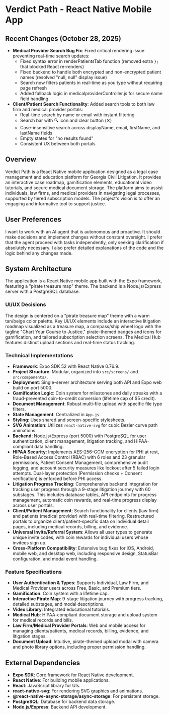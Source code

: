 # Verdict Path - React Native Mobile App

## Recent Changes (October 28, 2025)
- **Medical Provider Search Bug Fix**: Fixed critical rendering issue preventing real-time search updates:
  - Fixed syntax error in renderPatientsTab function (removed extra `};` that blocked React re-renders)
  - Fixed backend to handle both encrypted and non-encrypted patient names (resolved "null, null" display issue)
  - Search now filters patients in real-time as you type without requiring page refresh
  - Added fallback logic in medicalproviderController.js for secure name field handling
- **Client/Patient Search Functionality**: Added search tools to both law firm and medical provider portals:
  - Real-time search by name or email with instant filtering
  - Search bar with 🔍 icon and clear button (✕)
  - Case-insensitive search across displayName, email, firstName, and lastName fields
  - Empty states for "no results found"
  - Consistent UX between both portals

## Overview
Verdict Path is a React Native mobile application designed as a legal case management and education platform for Georgia Civil Litigation. It provides an interactive case roadmap, gamification elements, educational video tutorials, and secure medical document storage. The platform aims to assist individuals, law firms, and medical providers in navigating legal processes, supported by tiered subscription models. The project's vision is to offer an engaging and informative tool to support justice.

## User Preferences
I want to work with an AI agent that is autonomous and proactive. It should make decisions and implement changes without constant oversight. I prefer that the agent proceed with tasks independently, only seeking clarification if absolutely necessary. I also prefer detailed explanations of the code and the logic behind any changes made.

## System Architecture
The application is a React Native mobile app built with the Expo framework, featuring a "pirate treasure map" theme. The backend is a Node.js/Express server with a PostgreSQL database.

### UI/UX Decisions
The design is centered on a "pirate treasure map" theme with a warm tan/beige color palette. Key UI/UX elements include an interactive litigation roadmap visualized as a treasure map, a compass/ship wheel logo with the tagline "Chart Your Course to Justice," pirate-themed badges and icons for gamification, and tailored subscription selection screens. The Medical Hub features distinct upload sections and real-time status tracking.

### Technical Implementations
- **Framework**: Expo SDK 52 with React Native 0.76.9.
- **Project Structure**: Modular, organized into `src/screens/` and `src/components/`.
- **Deployment**: Single-server architecture serving both API and Expo web build on port 5000.
- **Gamification Logic**: Coin system for milestones and daily streaks with a fraud-prevented coin-to-credit conversion (lifetime cap of $5 credit).
- **Document Management**: Robust multi-file upload with specific file type filters.
- **State Management**: Centralized in `App.js`.
- **Styling**: Uses shared and screen-specific stylesheets.
- **SVG Animation**: Utilizes `react-native-svg` for cubic Bezier curve path animations.
- **Backend**: Node.js/Express (port 5000) with PostgreSQL for user authentication, client management, litigation tracking, and HIPAA-compliant data handling.
- **HIPAA Security**: Implements AES-256-GCM encryption for PHI at rest, Role-Based Access Control (RBAC) with 6 roles and 23 granular permissions, Patient Consent Management, comprehensive audit logging, and account security measures like lockout after 5 failed login attempts. Dual-layer protection (Permission checks + Consent verification) is enforced before PHI access.
- **Litigation Progress Tracking**: Comprehensive backend integration for tracking user progress through a 9-stage litigation journey with 60 substages. This includes database tables, API endpoints for progress management, automatic coin rewards, and real-time progress display across user portals.
- **Client/Patient Management**: Search functionality for clients (law firm) and patients (medical provider) with real-time filtering. Restructured portals to organize client/patient-specific data on individual detail pages, including medical records, billing, and evidence.
- **Universal Invite/Referral System**: Allows all user types to generate unique invite codes, with coin rewards for individual users whose invitees sign up.
- **Cross-Platform Compatibility**: Extensive bug fixes for iOS, Android, mobile web, and desktop web, including responsive design, StatusBar configuration, and modal event handling.

### Feature Specifications
- **User Authentication & Types**: Supports Individual, Law Firm, and Medical Provider users across Free, Basic, and Premium tiers.
- **Gamification**: Coin system with a lifetime cap.
- **Interactive Pirate Map**: 9-stage litigation journey with progress tracking, detailed substages, and modal descriptions.
- **Video Library**: Integrated educational tutorials.
- **Medical Hub**: HIPAA-compliant document storage and upload system for medical records and bills.
- **Law Firm/Medical Provider Portals**: Web and mobile access for managing clients/patients, medical records, billing, evidence, and litigation stages.
- **Document Upload**: Intuitive, pirate-themed upload modal with camera and photo library options, including proper permission handling.

## External Dependencies
- **Expo SDK**: Core framework for React Native development.
- **React Native**: For building mobile applications.
- **React**: JavaScript library for UIs.
- **react-native-svg**: For rendering SVG graphics and animations.
- **@react-native-async-storage/async-storage**: For persistent storage.
- **PostgreSQL**: Database for backend data storage.
- **Node.js/Express**: Backend API development.